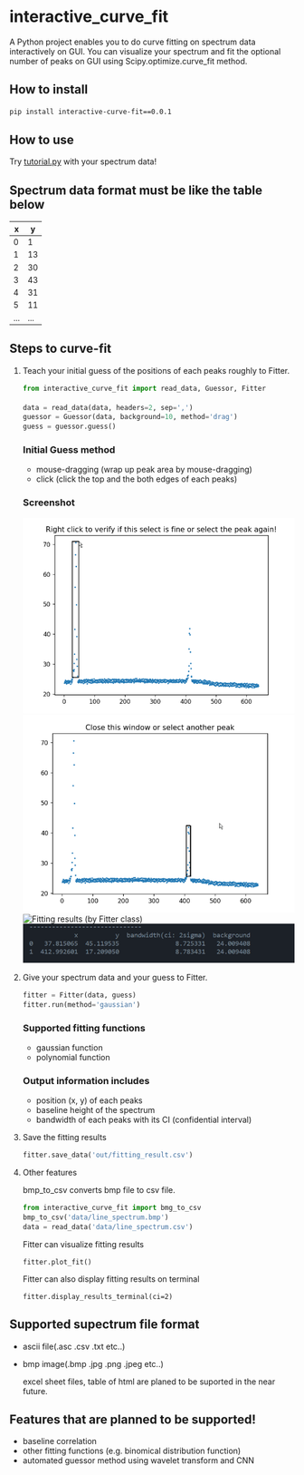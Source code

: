 # <b>interactive_curve_fit</b>
A Python project enables you to do curve fitting on spectrum data interactively on GUI.
You can visualize your spectrum and fit the optional number of peaks on GUI using Scipy.optimize.curve_fit method.

## <b>How to install</b>

```bash
pip install interactive-curve-fit==0.0.1
```

## <b>How to use</b>

Try [tutorial.py](tutorial.py) with your spectrum data!

## <b>Spectrum data format must be like the table below</b>

| x | y |
|---|---|
|0  | 1  |
|1  | 13 |
|2  | 30 |
|3  | 43 |
|4  | 31 |
|5  | 11 |
|...|...|

## <b>Steps to curve-fit</b>

1. Teach your initial guess of the positions of each peaks roughly to Fitter.

    ```python
    from interactive_curve_fit import read_data, Guessor, Fitter
    
    data = read_data(data, headers=2, sep=',')
    guessor = Guessor(data, background=10, method='drag')
    guess = guessor.guess()
    ```

    ### Initial Guess method
    - mouse-dragging (wrap up peak area by mouse-dragging)
    - click (click the top and the both edges of each peaks)

    ### Screenshot
    ![Guessing peak pos interactively](img/mouse-dragging-step0.png)
    ![Guessing another peak pos](img/mouse-dragging-step2.png)
    ![Fitting results (by Fitter class)](img/peak_found.png)
    ![Peak information on terminal](img/peak_terminal.png)

1. Give your spectrum data and your guess to Fitter.
    
    ```python
    fitter = Fitter(data, guess)
    fitter.run(method='gaussian')
    ```
    ### Supported fitting functions
    - gaussian function
    - polynomial function

    ### Output information includes
    - position (x, y) of each peaks
    - baseline height of the spectrum
    - bandwidth of each peaks with its CI (confidential interval)

1. Save the fitting results
    ```python
    fitter.save_data('out/fitting_result.csv')
    ```

1. Other features
    
    bmp_to_csv converts bmp file to csv file.
    ```python
    from interactive_curve_fit import bmg_to_csv
    bmp_to_csv('data/line_spectrum.bmp')
    data = read_data('data/line_spectrum.csv')
    ```
    
    Fitter can visualize fitting results
    ```
    fitter.plot_fit()
    ```

    Fitter can also display fitting results on terminal
    ```
    fitter.display_results_terminal(ci=2)
    ```

## <b>Supported supectrum file format</b>

- ascii file(.asc .csv .txt etc..)
- bmp image(.bmp .jpg .png .jpeg etc..)

    excel sheet files, table of html are planed to be suported in the near future.

## <b>Features that are planned to be supported!</b>

- baseline correlation
- other fitting functions (e.g. binomical distribution function)
- automated guessor method using wavelet transform and CNN